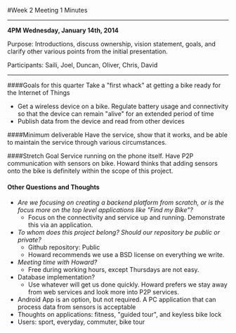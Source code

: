 #Week 2 Meeting 1 Minutes

---

**4PM Wednesday, January 14th, 2014**

Purpose: Introductions, discuss ownership, vision statement, goals, and clarify other various points from the initial presentation.

Participants: Saili, Joel, Duncan, Oliver, Chris, David

---

####Goals for this quarter
Take a "first whack" at getting a bike ready for the Internet of Things

 - Get a wireless device on a bike. Regulate battery usage and connectivity so that the device can remain "alive" for an extended period of time
 - Publish data from the device and read from other devices
 
####Minimum deliverable
Have the service, show that it works, and be able to maintain the service through various circumstances.

 
####Stretch Goal
Service running on the phone itself. Have P2P communication with sensors on bike. Howard thinks that adding sensors onto the bike is definitely within the scope of this project.

#### Other Questions and Thoughts
 - *Are we focusing on creating a backend platform from scratch, or is the focus more on the top level applications like "Find my Bike"?*  
 	- Focus on the connectivity and service up and running. Demonstrate this via an application. 	 	
- *To whom does this project belong? Should our repository be public or private?*
	- Github repository: Public
	- Howard recommends we use a BSD license on everything we write.  
- *Meeting time with Howard?*
	- Free during working hours, except Thursdays are not easy.  
- Database implementation? 
	- Use whatever will get us done quickly. Howard prefers we stay away from web services and look more into P2P services.
- Android App is an option, but not required. A PC application that can process data from sensors is acceptable
- Thoughts on applications: fitness, "guided tour", and keyless bike lock
- Users: sport, everyday, commuter, bike tour
